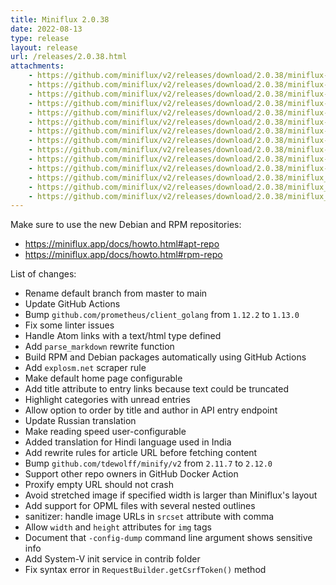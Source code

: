 ```yaml
---
title: Miniflux 2.0.38
date: 2022-08-13
type: release
layout: release
url: /releases/2.0.38.html
attachments:
    - https://github.com/miniflux/v2/releases/download/2.0.38/miniflux-darwin-amd64
    - https://github.com/miniflux/v2/releases/download/2.0.38/miniflux-darwin-arm64
    - https://github.com/miniflux/v2/releases/download/2.0.38/miniflux-freebsd-amd64
    - https://github.com/miniflux/v2/releases/download/2.0.38/miniflux-linux-amd64
    - https://github.com/miniflux/v2/releases/download/2.0.38/miniflux-linux-arm64
    - https://github.com/miniflux/v2/releases/download/2.0.38/miniflux-linux-armv5
    - https://github.com/miniflux/v2/releases/download/2.0.38/miniflux-linux-armv6
    - https://github.com/miniflux/v2/releases/download/2.0.38/miniflux-linux-armv7
    - https://github.com/miniflux/v2/releases/download/2.0.38/miniflux-openbsd-amd64
    - https://github.com/miniflux/v2/releases/download/2.0.38/miniflux-windows-amd64
    - https://github.com/miniflux/v2/releases/download/2.0.38/miniflux-2.0.38-1.0.x86_64.rpm
    - https://github.com/miniflux/v2/releases/download/2.0.38/miniflux_2.0.38_amd64.deb
    - https://github.com/miniflux/v2/releases/download/2.0.38/miniflux_2.0.38_arm64.deb
    - https://github.com/miniflux/v2/releases/download/2.0.38/miniflux_2.0.38_armhf.deb
---
```


Make sure to use the new Debian and RPM repositories:

- https://miniflux.app/docs/howto.html#apt-repo
- https://miniflux.app/docs/howto.html#rpm-repo

List of changes:

* Rename default branch from master to main
* Update GitHub Actions
* Bump `github.com/prometheus/client_golang` from `1.12.2` to `1.13.0`
* Fix some linter issues
* Handle Atom links with a text/html type defined
* Add `parse_markdown` rewrite function
* Build RPM and Debian packages automatically using GitHub Actions
* Add `explosm.net` scraper rule
* Make default home page configurable
* Add title attribute to entry links because text could be truncated
* Highlight categories with unread entries
* Allow option to order by title and author in API entry endpoint
* Update Russian translation
* Make reading speed user-configurable
* Added translation for Hindi language used in India
* Add rewrite rules for article URL before fetching content
* Bump `github.com/tdewolff/minify/v2` from `2.11.7` to `2.12.0`
* Support other repo owners in GitHub Docker Action
* Proxify empty URL should not crash
* Avoid stretched image if specified width is larger than Miniflux's layout
* Add support for OPML files with several nested outlines
* sanitizer: handle image URLs in `srcset` attribute with comma
* Allow `width` and `height` attributes for `img` tags
* Document that `-config-dump` command line argument shows sensitive info
* Add System-V init service in contrib folder
* Fix syntax error in `RequestBuilder.getCsrfToken()` method
